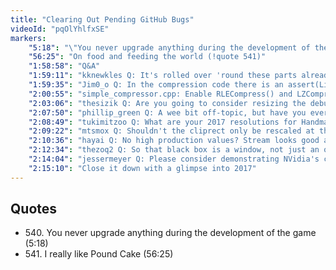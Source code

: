 ```yaml
---
title: "Clearing Out Pending GitHub Bugs"
videoId: "pqOlYhlfxSE"
markers:
    "5:18": "\"You never upgrade anything during the development of the game\" (!quote 540)"
    "56:25": "On food and feeding the world (!quote 541)"
    "1:58:58": "Q&A"
    "1:59:11": "kknewkles Q: It's rolled over 'round these parts already so Happy New 2017, everyone"
    "1:59:35": "Jim0_o Q: In the compression code there is an assert(LiteralCount == 0) it seems to fire on some files, should the literal buffer be flushed after the loop in case it didn't end on a run?"
    "2:00:55": "simple_compressor.cpp: Enable RLECompress() and LZCompress() to correctly flush the literal buffer"
    "2:03:06": "thesizik Q: Are you going to consider resizing the debug display for lower display resolutions, or would that not really be worthwhile since it's not part of the final game?"
    "2:07:50": "phillip_green Q: A wee bit off-topic, but have you ever considered setting up a green screen / chromakey for your stream?"
    "2:08:49": "tukimitzoo Q: What are your 2017 resolutions for Handmade Hero?"
    "2:09:22": "mtsmox Q: Shouldn't the cliprect only be rescaled at the same point that the offset is done? Only the main buffer should have it"
    "2:10:36": "hayai Q: No high production values? Stream looks good and there's a frame around the scare-cam and a nice little fade-in timer. That seems like more effort than a lot of what I see"
    "2:12:34": "thezoq2 Q: So that black box is a window, not just an overlay in OBS?"
    "2:14:04": "jessermeyer Q: Please consider demonstrating NVidia's cmdlist extension as a way of thinking about modern graphics dev"
    "2:15:10": "Close it down with a glimpse into 2017"
---
```


## Quotes

* 540\. You never upgrade anything during the development of the game (5:18)
* 541\. I really like Pound Cake (56:25)
